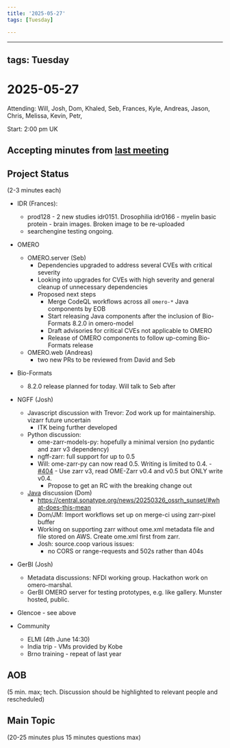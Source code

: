 ```yaml
---
title: '2025-05-27'
tags: [Tuesday]

---
```


---
tags: Tuesday
---

# 2025-05-27

Attending: Will, Josh, Dom, Khaled, Seb, Frances, Kyle, Andreas, Jason, Chris, Melissa, Kevin, Petr, 

Start: 2:00 pm UK

## Accepting minutes from [last meeting](https://hackmd.io/team/ome?nav=overview)

## Project Status

(2-3 minutes each)

- IDR (Frances):
    - prod128 - 2 new studies idr0151. Drosophilia idr0166 - myelin basic protein - brain images. Broken image to be re-uploaded
    - searchengine testing ongoing.

- OMERO
    - OMERO.server (Seb)
        - Dependencies upgraded to address several CVEs with critical severity
        - Looking into upgrades for CVEs with high severity and general cleanup of unnecessary dependencies
        - Proposed next steps
            - Merge CodeQL workflows across all `omero-*` Java components by EOB
            - Start releasing Java components after the inclusion of Bio-Formats 8.2.0 in omero-model
            - Draft advisories for critical CVEs not applicable to OMERO
            - Release of OMERO components to follow up-coming Bio-Formats release
    - OMERO.web (Andreas)
        - two new PRs to be reviewed from David and Seb
    
- Bio-Formats
    - 8.2.0 release planned for today. Will talk to Seb after

- NGFF (Josh)
  - Javascript discussion with Trevor: Zod work up for maintainership. vizarr future uncertain
    - ITK being further developed
  - Python discussion:
    - ome-zarr-models-py: hopefully a minimal version (no pydantic and zarr v3 dependency)
    - ngff-zarr: full support for up to 0.5
    - Will: ome-zarr-py can now read 0.5. Writing is limited to 0.4. 
      -[#404](https://github.com/ome/ome-zarr-py/pull/) - Use zarr v3, read OME-Zarr v0.4 and v0.5 but ONLY write v0.4.
      - Propose to get an RC with the breaking change out
  - [Java](https://docs.google.com/document/d/10593fXrZ2pn74MstQIURSr7VIQxQaRz2hc90lQuOrZE/edit?tab=t.0) discussion (Dom)
      - https://central.sonatype.org/news/20250326_ossrh_sunset/#what-does-this-mean
    - Dom/JM: Import workflows set up on merge-ci using zarr-pixel buffer
    - Working on supporting zarr without ome.xml metadata file and file stored on AWS. Create ome.xml first from zarr. 
    - Josh: source.coop various issues:
      - no CORS or range-requests and 502s rather than 404s

- GerBI (Josh)
  - Metadata discussions: NFDI working group. Hackathon work on omero-marshal.
  - GerBI OMERO server for testing prototypes, e.g. like gallery. Munster hosted, public. 

- Glencoe - see above

- Community
    - ELMI (4th June 14:30)
    - India trip - VMs provided by Kobe
    - Brno training - repeat of last year

## AOB

(5 min. max; tech. Discussion should be highlighted to relevant people and rescheduled)

## Main Topic

(20-25 minutes plus 15 minutes questions max)

